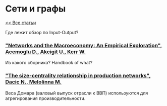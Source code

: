 # Сети и графы

[<< Все статьи](../README.md)

Где лежит обзор по Input-Output?

### ["Networks and the Macroeconomy: An Empirical Exploration", Acemoglu D., Akcigit U., Kerr W.](https://economics.mit.edu/sites/default/files/inline-files/Networks%20and%20the%20Macroeconomy%20-%20An%20Empirical%20Exploration.pdf)
Из какого сборника? Handbook of what?

### ["The size-centrality relationship in production networks", Dacic N., Melolinna M. ](https://www.bankofengland.co.uk/-/media/boe/files/working-paper/2022/the-size-centrality-relationship-in-production-networks.pdf?la=en&hash=B507576B16908C7C81D1CAE2C13A6F3343D94519)
Веса Домара (валовый выпуск отрасли к ВВП) используются для агрегирования производительности.